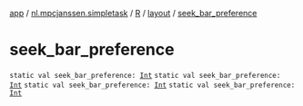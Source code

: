 [app](../../../index.md) / [nl.mpcjanssen.simpletask](../../index.md) / [R](../index.md) / [layout](index.md) / [seek_bar_preference](.)

# seek_bar_preference

`static val seek_bar_preference: `[`Int`](https://kotlinlang.org/api/latest/jvm/stdlib/kotlin/-int/index.html)
`static val seek_bar_preference: `[`Int`](https://kotlinlang.org/api/latest/jvm/stdlib/kotlin/-int/index.html)
`static val seek_bar_preference: `[`Int`](https://kotlinlang.org/api/latest/jvm/stdlib/kotlin/-int/index.html)
`static val seek_bar_preference: `[`Int`](https://kotlinlang.org/api/latest/jvm/stdlib/kotlin/-int/index.html)